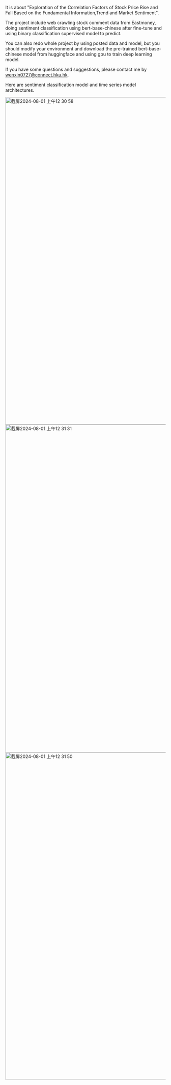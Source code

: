 It is about "Exploration of the Correlation Factors of Stock Price Rise and Fall Based on the Fundamental Information,Trend and Market Sentiment".

The project include web crawling stock comment data from Eastmoney, doing sentiment classification using bert-base-chinese after fine-tune 
and using binary classification supervised model to predict.

You can also redo whole project by using posted data and model, but you should modify your environment and download the pre-trained 
bert-base-chinese model from huggingface and using gpu to train deep learning model.

If you have some questions and suggestions, please contact me by wenxin0727@connect.hku.hk.

Here are sentiment classification model and time series model architectures.


<img width="1028" alt="截屏2024-08-01 上午12 30 58" src="https://github.com/user-attachments/assets/d9b08753-15d0-43df-8921-72d77b0e4036">


<img width="1030" alt="截屏2024-08-01 上午12 31 31" src="https://github.com/user-attachments/assets/94f281da-4426-415b-8476-680643edf333">


<img width="1028" alt="截屏2024-08-01 上午12 31 50" src="https://github.com/user-attachments/assets/273d0abb-e7e0-448a-b0f1-43f4dd39e20c">

